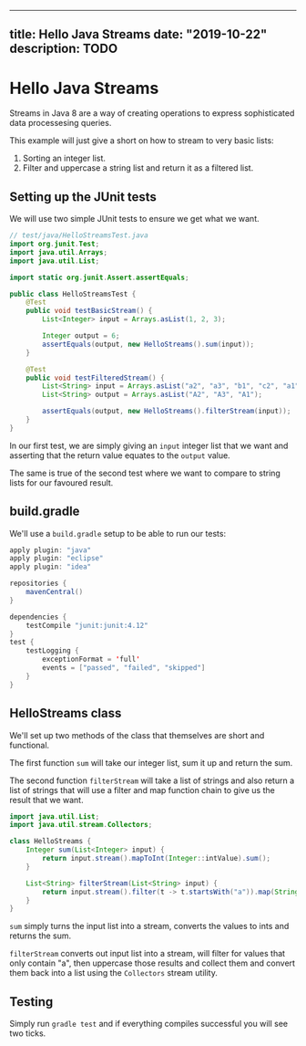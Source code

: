 
---
title: Hello Java Streams
date: "2019-10-22"
description: TODO
---

# Hello Java Streams

Streams in Java 8 are a way of creating operations to express sophisticated data processesing queries.

This example will just give a short on how to stream to very basic lists:

1. Sorting an integer list.
2. Filter and uppercase a string list and return it as a filtered list.

## Setting up the JUnit tests

We will use two simple JUnit tests to ensure we get what we want.

```java
// test/java/HelloStreamsTest.java
import org.junit.Test;
import java.util.Arrays;
import java.util.List;

import static org.junit.Assert.assertEquals;

public class HelloStreamsTest {
    @Test
    public void testBasicStream() {
        List<Integer> input = Arrays.asList(1, 2, 3);

        Integer output = 6;
        assertEquals(output, new HelloStreams().sum(input));
    }

    @Test
    public void testFilteredStream() {
        List<String> input = Arrays.asList("a2", "a3", "b1", "c2", "a1");
        List<String> output = Arrays.asList("A2", "A3", "A1");

        assertEquals(output, new HelloStreams().filterStream(input));
    }
}
```

In our first test, we are simply giving an `input` integer list that we want and asserting that the return value equates to the `output` value.

The same is true of the second test where we want to compare to string lists for our favoured result.

## build.gradle

We'll use a `build.gradle` setup to be able to run our tests:

```java
apply plugin: "java"
apply plugin: "eclipse"
apply plugin: "idea"

repositories {
    mavenCentral()
}

dependencies {
    testCompile "junit:junit:4.12"
}
test {
    testLogging {
        exceptionFormat = 'full'
        events = ["passed", "failed", "skipped"]
    }
}
```

## HelloStreams class

We'll set up two methods of the class that themselves are short and functional.

The first function `sum` will take our integer list, sum it up and return the sum.

The second function `filterStream` will take a list of strings and also return a list of strings that will use a filter and map function chain to give us the result that we want.

```java
import java.util.List;
import java.util.stream.Collectors;

class HelloStreams {
    Integer sum(List<Integer> input) {
        return input.stream().mapToInt(Integer::intValue).sum();
    }

    List<String> filterStream(List<String> input) {
        return input.stream().filter(t -> t.startsWith("a")).map(String::toUpperCase).collect(Collectors.toList());
    }
}
```

`sum` simply turns the input list into a stream, converts the values to ints and returns the sum.

`filterStream` converts out input list into a stream, will filter for values that only contain "a", then uppercase those results and collect them and convert them back into a list using the `Collectors` stream utility.

## Testing

Simply run `gradle test` and if everything compiles successful you will see two ticks.


